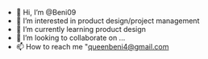 - 👋 Hi, I’m @Beni09
- 👀 I’m interested in product design/project management 
- 🌱 I’m currently learning product design
- 💞️ I’m looking to collaborate on ...
- 📫 How to reach me "queenbeni4@gmail.com

<!---
Beni09/Beni09 is a ✨ special ✨ repository because its `README.md` (this file) appears on your GitHub profile.
You can click the Preview link to take a look at your changes.
--->
